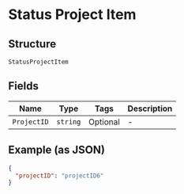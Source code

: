 
# Status Project Item

## Structure

`StatusProjectItem`

## Fields

| Name | Type | Tags | Description |
|  --- | --- | --- | --- |
| `ProjectID` | `string` | Optional | - |

## Example (as JSON)

```json
{
  "projectID": "projectID6"
}
```


